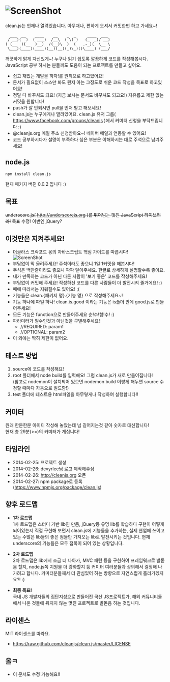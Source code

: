 ![ScreenShot](https://raw.github.com/cleanjs/clean.js/master/logo.png)
========
clean.js는 언제나 열려있습니다. 아무때나, 편하게 오셔서 커밋한번 하고 가세요~!

	  ___  __    ____    __    _  _     ____  ___ 
	 / __)(  )  ( ___)  /__\  ( \( )   (_  _)/ __)
	( (__  )(__  )__)  /(__)\  )  (   .-_)(  \__ \
	 \___)(____)(____)(__)(__)(_)\_)()\____) (___/
깨끗하게 맑게 자신있게~! 누구나 읽기 쉽도록 깔끔하게 코드를 작성해봅시다. JavaScript 공부 하시는 분들께도 도움이 되는 프로젝트를 만들고 싶어요.

- 쉽고 재밌는 개발을 하자!를 원칙으로 하고있어요!
- 문서가 필요없이 소스만 봐도 뭔지 아는 그정도로 쉬운 코드 작성을 목표로 하고있어요!
- 정말 다 바꾸셔도 되요! (지금 보시는 문서도 바꾸셔도 되고요!) 자유롭고 제한 없는 커밋을 원합니다!
- push가 잘 안되시면 pull을 먼저 받고 해보세요!
- clean.js는 누구에게나 열려있어요. clean.js 유저 그룹( https://www.facebook.com/groups/cleanjs )에서 커미터 신청을 부탁드립니다 :)
- @cleanjs.org 메일 주소 신청받아요~! 네이버 메일과 연동할 수 있어요!
- 코드 공부하시다가 설명이 부족하다 싶은 부분은 이해하시는 대로 주석으로 남겨주세요!

node.js
-------
	npm install clean.js
현재 패키지 버젼 0.0.2 입니다 :)

목표
----
<del>underscore.js( http://underscorejs.org )를 뛰어넘는 멋진 JavaScript 라이브러리!</del>
목표 수정! 이번엔 jQuery?

이것만은 지켜주세요!
----
- 더글라스 크락포드 옹의 자바스크립트 핵심 가이드를 따릅시다!<br>
![ScreenShot](https://raw.github.com/cleanjs/clean.js/master/DouglasCrockford.jpg)
- 부담없이 막 올려주세요! 주석이라도 좋으니 1일 1커밋을 해봅시다!
- 주석은 백만줄이라도 좋으니 팍팍 달아주세요. 한글로 상세하게 설명할수록 좋아요.
- 내가 만족하는 코드가 아닌 다른 사람이 '보기 좋은' 코드를 작성해주세요!
- 부담없이 커밋해 주세요! 작성하신 코드를 다른 사람들이 더 발전시켜 줄거에요! :)
- 때에 따라서는 지워질수도 있어요! ;(
- 기능들은 clean.{패키지 명}.{기능 명} 으로 작성해주세요~!
- 기능 하나에 파일 하나! clean.is.good 이라는 기능은 is폴더 안에 good.js로 만들어주세요!
- 모든 기능은 function으로 만들어주세요 순!수!함!수! :)
- 파라미터가 필수인것과 아닌것을 구별해주세요!
	- //REQUIRED: param1
	- //OPTIONAL: param2
- 이 외에는 딱히 제한이 없어요.

테스트 방법
---
1. source에 코드를 작성해요!
2. root 폴더에서 node build를 입력해요! 그럼 clean.js가 새로 만들어집니다!<br>(참고로 nodemon이 설치되어 있으면 nodemon build 이렇게 해두면 source 수정할 때마다 자동으로 빌드함!)
3. test 폴더에 테스트용 html파일을 아무렇게나 작성하여 실행합니다!!

커미터
---
원래 한분한분 아이디 작성해 놓았는데 넘 길어지는것 같아 숫자로 대신합니다!<br>
현재 총 29분(>=)의 커미터가 계십니다!

타임라인
---
- 2014-02-25: 프로젝트 생성
- 2014-02-26: devyrlee님 로고 제작해주심
- 2014-02-26: http://cleanjs.org 오픈
- 2014-02-27: npm package로 등록 (https://www.npmjs.org/package/clean.js)

향후 로드맵
---
- <b>1차 로드맵</b><br>
1차 로드맵은 스터디 기반 lib인 만큼, jQuery등 유명 lib를 학습하다 구현이 어떻게 되어있는지 직접 구현해 보면서 clean.js에 기능들을 추가하는,
실제 현업에 쓰이고 있는 수많은 lib들의 좋은 점들만 가져오는 lib로 발전시키는 것입니다.
현재 underscore의 기능들은 모두 접목이 되어 있는 상황입니다.

- <b>2차 로드맵</b><br>
2차 로드맵은 lib에서 조금 더 나아가, MVC 패턴 등을 구현하여 프레임워크로 발돋음 할지,
node.js쪽 지원을 더 강화할지 등 커미터 여러분들과 상의해서 결정해 나가려고 합니다.
커미터분들께서 더 관심있어 하는 방향으로 자연스럽게 흘러가겠지요?! :)

- <b>최종 목표!</b><br>
국내 JS 개발자들의 집단지성으로 만들어진 국산 JS프로젝트가, 해외 커뮤니티들에서 나온 것들에 뒤지지 않는 멋진 프로젝트로 발돋음 하는 것입니다.

라이센스
----
MIT 라이센스를 따라요.
- https://raw.github.com/cleanjs/clean.js/master/LICENSE

올ㅋ
--
- 이 문서도 수정 가능해요!!
